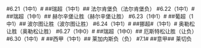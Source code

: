 #6.21（1中1）#
##瑞超（1中1）##
法尔肯堡负（法尔肯堡负）
#6.22（1中1）#
##瑞超（1中1）##
赫尔辛堡让胜（赫尔辛堡让胜）
#6.23（1中1）#
##葡超（1中1）##
波尔图让胜（波尔图让胜）
#6.24（1中1）#
##挪超#（1中1）#
奥勒松让胜（奥勒松让胜）
#6.27（1中0）#
##瑞超（1中0）##
厄斯特松让胜（让负）
#6.30（1中1）#
##西甲（1中1）##
莱加内斯负（负）
#7.1#
##意甲##
莱切负